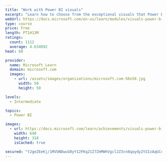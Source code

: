 ```yaml
---
title: "Work with Power BI visuals"
excerpt: "Learn how to choose from the exceptional visuals that Power BI makes available to you. Formatting visuals will direct the user’s attention to exactly where you want it, while helping to make the visual easier to read and interpret. You will also learn about how to use key performance indicators (KPIs)."
webUrl: https://docs.microsoft.com/en-us/learn/modules/visuals-power-bi/
type: course
price: Free
length: PT1H13M
ratings:
  count: 1112
  average: 4.634892
heat: 60

provider:
  name: Microsoft Learn
  domain: microsoft.com
  images:
    - url: /assets/images/organizations/microsoft.com-50x50.jpg
      width: 50
      height: 50

levels:
  - Intermediate

topics:
  - Power BI

images:
  - url: https://docs.microsoft.com/learn/achievements/visuals-power-bi-social.png
    width: 640
    height: 318
    isCached: true

secured: "t2geZEeKj/1MVUNDwuG0yY12FKq21Z7ZmMWhVgcl2Z3cn8qaydyZtSIzAqGCe2RFnr/h0GU2PP/3HFJ0Ze8Nur4YThDm+QaC9y2oIybn336I/FGiRajbi/5GjGqJwKB4ga4lTz5HmcXPey6G4R/pd4QpSLxqcGz0WXFuzoox3agPoACaIIKASsr+O3gZb5TDg18kXQIeZxBY984kRJJXuBduPPlqvr3lDFTk0GFrCrhl1kDDvJeBVsUZ+qou13zYHl7Fo2Rjew5ohCuJ0IHujg6Aw+o0aJIJe57xK1wpTC6Ec0A+5OOKQkAZ8YGWdV3y1yWMP18OlljrZ2apgCwV4DJo5NTOAXXIQpPcPCAmj//0zV80eiy/9ZMwF2qKr6re8jqhjwuebEsanlRKJ4bUSDeFyky2znt+plT295NrxyY=;Bkp533voG0eYZe1LN5OX0g=="
---
```


